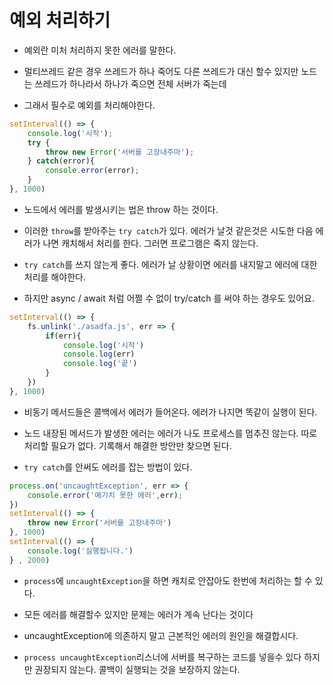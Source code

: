 # 예외 처리하기

- 예외란 미처 처리하지 못한 에러를 말한다. 

- 멀티쓰레드 같은 경우 쓰레드가 하나 죽어도 다른 쓰레드가 대신 할수 있지만 노드는 쓰레드가 하나라서 하나가 죽으면 전체 서버가 죽는데 

- 그래서 필수로 예외를 처리해야한다.

```js
setInterval(() => {
    console.log('시작');
    try {
        throw new Error('서버를 고장내주마');
    } catch(error){
        console.error(error);
    }
}, 1000)
```

- 노드에서 에러를 발생시키는 법은 throw 하는 것이다.

- 이러한 `throw`를 받아주는 `try catch`가 있다. 에러가 날것 같은것은 시도한 다음 에러가 나면 캐치해서 처리를 한다. 그러면 프로그램은 죽지 않는다.

- `try catch`를 쓰지 않는게 좋다. 에러가 날 상황이면 에러를 내지말고 에러에 대한 처리를 해야한다. 

- 하지만 async / await 처럼 어쩔 수 없이 try/catch 를 써야 하는 경우도 있어요.

```js
setInterval(() => {
    fs.unlink('./asadfa.js', err => {
        if(err){
            console.log('시작')
            console.log(err)
            console.log('끝')
        }
    })
}, 1000)
```

- 비동기 메서드들은 콜백에서 에러가 들어온다. 에러가 나지면 똑같이 실행이 된다. 

- 노드 내장된 메서드가 발생한 에러는 에러가 나도 프로세스를 멈추진 않는다. 따로 처리할 필요가 없다. 기록해서 해결한 방안만 찾으면 된다.

- `try catch`를 안써도 에러를 잡는 방법이 있다. 

```js
process.on('uncaughtException', err => {
    console.error('예기치 못한 에러',err);
})
setInterval(() => {
    throw new Error('서버를 고장내주마')
}, 1000)
setInterval(() => {
    console.log('실행됩니다.')
} , 2000)
```

- `process`에 `uncaughtException`을 하면 캐치로 안잡아도 한번에 처리하는 할 수 있다.

- 모든 에러를 해결할수 있지만 문제는 에러가 계속 난다는 것이다

- uncaughtException에 의존하지 말고 근본적인 에러의 원인을 해결합시다.

- `process uncaughtException`리스너에 서버를 복구하는 코드를 넣을수 있다 하지만 권장되지 않는다. 콜백이 실행되는 것을 보장하지 않는다. 